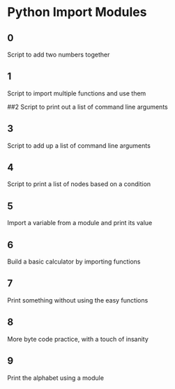 # Python Import Modules

## 0
Script to add two numbers together

## 1
Script to import multiple functions and use them

##2
Script to print out a list of command line arguments

## 3
Script to add up a list of command line arguments

## 4
Script to print a list of nodes based on a condition

## 5
Import a variable from a module and print its value

## 6
Build a basic calculator by importing functions

## 7
Print something without using the easy functions

## 8
More byte code practice, with a touch of insanity

## 9
Print the alphabet using a module
